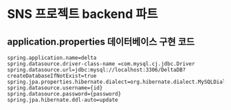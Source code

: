 # SNS 프로젝트 backend 파트

## application.properties 데이터베이스 구현 코드
```commandline
spring.application.name=delta
spring.datasource.driver-class-name =com.mysql.cj.jdbc.Driver
spring.datasource.url=jdbc:mysql://localhost:3306/DeltaDB?createDatabaseIfNotExist=true
spring.jpa.properties.hibernate.dialect=org.hibernate.dialect.MySQLDialect
spring.datasource.username={id}
spring.datasource.password={password}
spring.jpa.hibernate.ddl-auto=update
```




